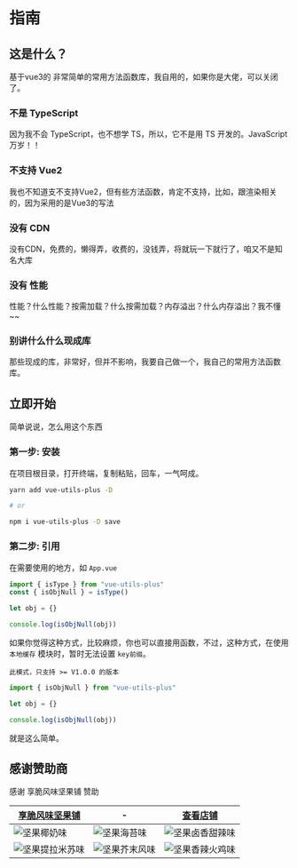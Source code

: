 # 指南

## 这是什么？

基于vue3的 非常简单的常用方法函数库，我自用的，如果你是大佬，可以关闭了。

### 不是 TypeScript

因为我不会 TypeScript，也不想学 TS，所以，它不是用 TS 开发的。JavaScript 万岁！！

### 不支持 Vue2

我也不知道支不支持Vue2，但有些方法函数，肯定不支持，比如，跟渲染相关的，因为采用的是Vue3的写法

### 没有 CDN

没有CDN，免费的，懒得弄，收费的，没钱弄，将就玩一下就行了，咱又不是知名大库

### 没有 性能

性能？什么性能？按需加载？什么按需加载？内存溢出？什么内存溢出？我不懂~~

### 别讲什么什么现成库

那些现成的库，非常好，但并不影响，我要自己做一个，我自己的常用方法函数库。


## 立即开始

简单说说，怎么用这个东西

### 第一步: 安装

在项目根目录，打开终端，复制粘贴，回车，一气呵成。

```sh
yarn add vue-utils-plus -D

# or

npm i vue-utils-plus -D save
```

### 第二步: 引用

在需要使用的地方，如 `App.vue`

```javascript
import { isType } from "vue-utils-plus"
const { isObjNull } = isType()

let obj = {}

console.log(isObjNull(obj))
```

如果你觉得这种方式，比较麻烦，你也可以直接用函数，不过，这种方式，在使用 `本地缓存` 模块时，暂时无法设置 `key前缀`。

`此模式，只支持 >= V1.0.0 的版本`

```javascript
import { isObjNull } from "vue-utils-plus"

let obj = {}

console.log(isObjNull(obj))
```

就是这么简单。


## 感谢赞助商

感谢 享脆风味坚果铺 赞助

| [享脆风味坚果铺](https://shop182729045.taobao.com/) | -                         | [查看店铺](https://shop182729045.taobao.com/) |
|----------------------------------------------|---------------------------|-------------------------------------------|
| ![坚果椰奶味](/images/1.jpeg)                     | ![坚果海苔味](/images/2.jpeg)  | ![坚果卤香甜辣味](/images/3.jpeg)                |
| ![坚果提拉米苏味](/images/4.jpeg)                   | ![坚果芥末风味](/images/5.jpeg) | ![坚果香辣火鸡味](/images/6.jpeg)                |


